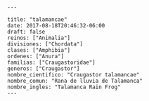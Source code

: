 
      ---

      title: "talamancae"
      date: 2017-08-18T20:46:32-06:00
      draft: false
      reinos: ["Animalia"]
      divisiones: ["Chordata"]
      clases: ["Amphibia"]
      ordenes: ["Anura"]
      familias: ["Craugastoridae"]
      generos: ["Craugastor"]
      nombre_cientifico: "Craugastor talamancae"
      nombre_comun: "Rana de lluvia de Talamanca"
      nombre_ingles: "Talamanca Rain Frog"
      ---

      